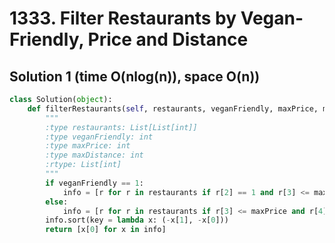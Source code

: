 # 1333. Filter Restaurants by Vegan-Friendly, Price and Distance

## Solution 1 (time O(nlog(n)), space O(n))

```python
class Solution(object):
    def filterRestaurants(self, restaurants, veganFriendly, maxPrice, maxDistance):
        """
        :type restaurants: List[List[int]]
        :type veganFriendly: int
        :type maxPrice: int
        :type maxDistance: int
        :rtype: List[int]
        """
        if veganFriendly == 1:
            info = [r for r in restaurants if r[2] == 1 and r[3] <= maxPrice and r[4] <= maxDistance]
        else:
            info = [r for r in restaurants if r[3] <= maxPrice and r[4] <= maxDistance]
        info.sort(key = lambda x: (-x[1], -x[0]))
        return [x[0] for x in info]
```
